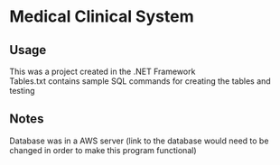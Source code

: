 # Medical Clinical System

## Usage
This was a project created in the .NET Framework  
Tables.txt contains sample SQL commands for creating the tables and testing  

## Notes
Database was in a AWS server (link to the database would need to be changed in order to make this program functional)  

